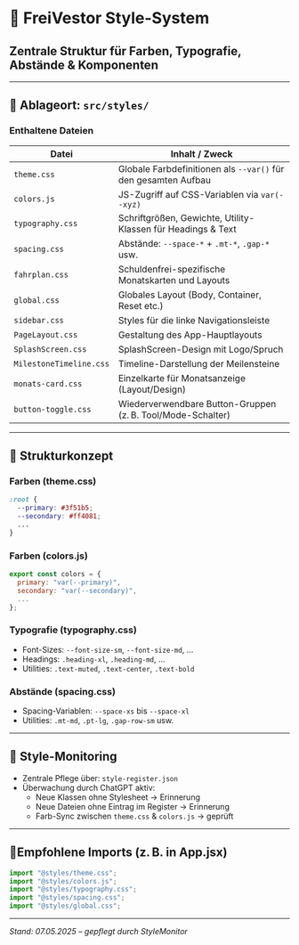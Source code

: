 # 🎨 FreiVestor Style-System
## Zentrale Struktur für Farben, Typografie, Abstände & Komponenten

---

## 📁 Ablageort: `src/styles/`

### Enthaltene Dateien

| Datei              | Inhalt / Zweck |
|--------------------|----------------|
| `theme.css`        | Globale Farbdefinitionen als `--var()` für den gesamten Aufbau |
| `colors.js`        | JS-Zugriff auf CSS-Variablen via `var(--xyz)` |
| `typography.css`   | Schriftgrößen, Gewichte, Utility-Klassen für Headings & Text |
| `spacing.css`      | Abstände: `--space-*` + `.mt-*`, `.gap-*` usw. |
| `fahrplan.css`     | Schuldenfrei-spezifische Monatskarten und Layouts |
| `global.css`       | Globales Layout (Body, Container, Reset etc.) |
| `sidebar.css`      | Styles für die linke Navigationsleiste |
| `PageLayout.css`   | Gestaltung des App-Hauptlayouts |
| `SplashScreen.css` | SplashScreen-Design mit Logo/Spruch |
| `MilestoneTimeline.css` | Timeline-Darstellung der Meilensteine |
| `monats-card.css`  | Einzelkarte für Monatsanzeige (Layout/Design) |
| `button-toggle.css`| Wiederverwendbare Button-Gruppen (z. B. Tool/Mode-Schalter) |

---

## 🧠 Strukturkonzept

### Farben (theme.css)
```css
:root {
  --primary: #3f51b5;
  --secondary: #ff4081;
  ...
}
```

### Farben (colors.js)
```js
export const colors = {
  primary: "var(--primary)",
  secondary: "var(--secondary)",
  ...
};
```

### Typografie (typography.css)
- Font-Sizes: `--font-size-sm`, `--font-size-md`, …
- Headings: `.heading-xl`, `.heading-md`, …
- Utilities: `.text-muted`, `.text-center`, `.text-bold`

### Abstände (spacing.css)
- Spacing-Variablen: `--space-xs` bis `--space-xl`
- Utilities: `.mt-md`, `.pt-lg`, `.gap-row-sm` usw.

---

## 🔁 Style-Monitoring

- Zentrale Pflege über: `style-register.json`
- Überwachung durch ChatGPT aktiv:
  - Neue Klassen ohne Stylesheet → Erinnerung
  - Neue Dateien ohne Eintrag im Register → Erinnerung
  - Farb-Sync zwischen `theme.css` & `colors.js` → geprüft

---

## 📍Empfohlene Imports (z. B. in App.jsx)
```js
import "@styles/theme.css";
import "@styles/colors.js";
import "@styles/typography.css";
import "@styles/spacing.css";
import "@styles/global.css";
```

---

_Stand: 07.05.2025 – gepflegt durch StyleMonitor_